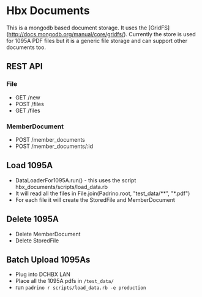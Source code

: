 # Hbx Documents
This is a mongodb based document storage. It uses the [GridFS] (http://docs.mongodb.org/manual/core/gridfs/). 
Currently the store is used for 1095A PDF files but it is a generic file storage and can support other documents too.

## REST API
### File
- GET /new
- POST /files
- GET /files

### MemberDocument
- POST /member_documents
- POST /member_documents/:id

## Load 1095A 
- DataLoaderFor1095A.run() - this uses the script hbx_documents/scripts/load_data.rb
- It will read all the files in File.join(Padrino.root, "test_data/**", "*.pdf")
- For each file it will create the StoredFile and MemberDocument

## Delete 1095A
- Delete MemberDocument
- Delete StoredFile

## Batch Upload 1095As
- Plug into DCHBX LAN
- Place all the 1095A pdfs in ```/test_data/```
- run ```padrino r scripts/load_data.rb -e production``` 
